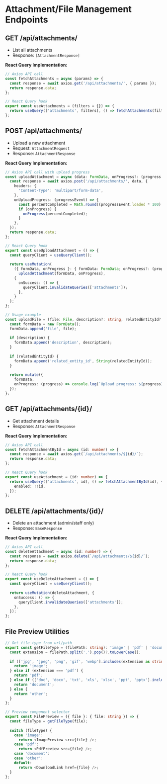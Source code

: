 # Attachment/File Management Endpoints

## GET /api/attachments/
- List all attachments
- Response: `[AttachmentResponse]`

**React Query Implementation:**
```typescript
// Axios API call
const fetchAttachments = async (params) => {
  const response = await axios.get('/api/attachments/', { params });
  return response.data;
};

// React Query hook
export const useAttachments = (filters = {}) => {
  return useQuery(['attachments', filters], () => fetchAttachments(filters));
};
```

## POST /api/attachments/
- Upload a new attachment
- Request: `AttachmentRequest`
- Response: `AttachmentResponse`

**React Query Implementation:**
```typescript
// Axios API call with upload progress
const uploadAttachment = async (data: FormData, onProgress?: (progress: number) => void) => {
  const response = await axios.post('/api/attachments/', data, {
    headers: {
      'Content-Type': 'multipart/form-data',
    },
    onUploadProgress: (progressEvent) => {
      const percentCompleted = Math.round((progressEvent.loaded * 100) / progressEvent.total);
      if (onProgress) {
        onProgress(percentCompleted);
      }
    },
  });
  return response.data;
};

// React Query hook
export const useUploadAttachment = () => {
  const queryClient = useQueryClient();
  
  return useMutation(
    ({ formData, onProgress }: { formData: FormData; onProgress?: (progress: number) => void }) => 
      uploadAttachment(formData, onProgress),
    {
      onSuccess: () => {
        queryClient.invalidateQueries(['attachments']);
      },
    }
  );
};

// Usage example
const uploadFile = (file: File, description?: string, relatedEntityId?: number) => {
  const formData = new FormData();
  formData.append('file', file);
  
  if (description) {
    formData.append('description', description);
  }
  
  if (relatedEntityId) {
    formData.append('related_entity_id', String(relatedEntityId));
  }
  
  return mutate({ 
    formData, 
    onProgress: (progress) => console.log(`Upload progress: ${progress}%`) 
  });
};
```

## GET /api/attachments/{id}/
- Get attachment details
- Response: `AttachmentResponse`

**React Query Implementation:**
```typescript
// Axios API call
const fetchAttachmentById = async (id: number) => {
  const response = await axios.get(`/api/attachments/${id}/`);
  return response.data;
};

// React Query hook
export const useAttachment = (id: number) => {
  return useQuery(['attachments', id], () => fetchAttachmentById(id), {
    enabled: !!id,
  });
};
```

## DELETE /api/attachments/{id}/
- Delete an attachment (admin/staff only)
- Response: `BaseResponse`

**React Query Implementation:**
```typescript
// Axios API call
const deleteAttachment = async (id: number) => {
  const response = await axios.delete(`/api/attachments/${id}/`);
  return response.data;
};

// React Query hook
export const useDeleteAttachment = () => {
  const queryClient = useQueryClient();
  
  return useMutation(deleteAttachment, {
    onSuccess: () => {
      queryClient.invalidateQueries(['attachments']);
    },
  });
};
```

## File Preview Utilities

```typescript
// Get file type from url/path
export const getFileType = (filePath: string): 'image' | 'pdf' | 'document' | 'other' => {
  const extension = filePath.split('.').pop()?.toLowerCase();
  
  if (['jpg', 'jpeg', 'png', 'gif', 'webp'].includes(extension as string)) {
    return 'image';
  } else if (extension === 'pdf') {
    return 'pdf';
  } else if (['doc', 'docx', 'txt', 'xls', 'xlsx', 'ppt', 'pptx'].includes(extension as string)) {
    return 'document';
  } else {
    return 'other';
  }
};

// Preview component selector
export const FilePreview = ({ file }: { file: string }) => {
  const fileType = getFileType(file);
  
  switch (fileType) {
    case 'image':
      return <ImagePreview src={file} />;
    case 'pdf':
      return <PdfPreview src={file} />;
    case 'document':
    case 'other':
    default:
      return <DownloadLink href={file} />;
  }
};
``` 